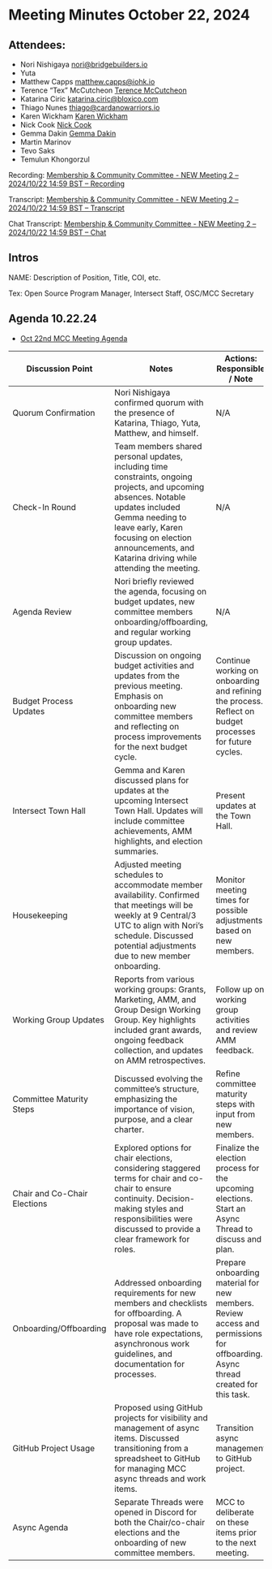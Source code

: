# Meeting Minutes October 22, 2024

## Attendees:&#x20;

* Nori Nishigaya [nori@bridgebuilders.io](mailto:nori@bridgebuilders.io)
* Yuta
* Matthew Capps [matthew.capps@iohk.io](mailto:matthew.capps@iohk.io)
* Terence “Tex” McCutcheon [Terence McCutcheon](mailto:terence.mccutcheon@intersectmbo.org)
* Katarina Ciric [katarina.ciric@bloxico.com](mailto:katarina.ciric@bloxico.com)
* Thiago Nunes [thiago@cardanowarriors.io](mailto:thiago@cardanowarriors.io)
* Karen Wickham [Karen Wickham](mailto:karen.wickham@intersectmbo.org)
* Nick Cook [Nick Cook](mailto:nick.cook@intersectmbo.org)
* Gemma Dakin [Gemma Dakin](mailto:gemma.dakin@intersectmbo.org)
* Martin Marinov
* Tevo Saks
* Temulun Khongorzul

Recording: [Membership & Community Committee - NEW Meeting 2 – 2024/10/22 14:59 BST – Recording](https://drive.google.com/file/d/1V9pA9pArGOVp3JuaTEHos7Z1FXrMHltI/view?usp=sharing)&#x20;

Transcript: [Membership & Community Committee - NEW Meeting 2 – 2024/10/22 14:59 BST – Transcript](https://docs.google.com/document/d/12n3YyThjDqkkivABS9-7DV6uKeHyVawDVJp7nXh68hs/edit?usp=sharing)

Chat Transcript: [Membership & Community Committee - NEW Meeting 2 – 2024/10/22 14:59 BST – Chat](https://drive.google.com/file/d/1Ouwr7jsNMMCGFh6kTKFLAvDDn1\_qL0cL/view?usp=sharing)

## Intros

NAME: Description of Position, Title, COI, etc.&#x20;

Tex: Open Source Program Manager, Intersect Staff, OSC/MCC Secretary

## Agenda 10.22.24

* [Oct 22nd MCC Meeting Agenda](https://docs.google.com/document/d/17sOJx9Wpk3iFcVZJqDQpqAglYMcQTuGsJTzrtHrEva8/edit?usp=sharing)

| Discussion Point             | Notes                                                                                                                                                                                                                                                         | Actions: Responsible / Note                                                                                                     |
| ---------------------------- | ------------------------------------------------------------------------------------------------------------------------------------------------------------------------------------------------------------------------------------------------------------- | ------------------------------------------------------------------------------------------------------------------------------- |
| Quorum Confirmation          | Nori Nishigaya confirmed quorum with the presence of Katarina, Thiago, Yuta, Matthew, and himself.                                                                                                                                                            | N/A                                                                                                                             |
| Check-In Round               | Team members shared personal updates, including time constraints, ongoing projects, and upcoming absences. Notable updates included Gemma needing to leave early, Karen focusing on election announcements, and Katarina driving while attending the meeting. | N/A                                                                                                                             |
| Agenda Review                | Nori briefly reviewed the agenda, focusing on budget updates, new committee members onboarding/offboarding, and regular working group updates.                                                                                                                | N/A                                                                                                                             |
| Budget Process Updates       | Discussion on ongoing budget activities and updates from the previous meeting. Emphasis on onboarding new committee members and reflecting on process improvements for the next budget cycle.                                                                 | Continue working on onboarding and refining the process. Reflect on budget processes for future cycles.                         |
| Intersect Town Hall          | Gemma and Karen discussed plans for updates at the upcoming Intersect Town Hall. Updates will include committee achievements, AMM highlights, and election summaries.                                                                                         | Present updates at the Town Hall.                                                                                               |
| Housekeeping                 | Adjusted meeting schedules to accommodate member availability. Confirmed that meetings will be weekly at 9 Central/3 UTC to align with Nori’s schedule. Discussed potential adjustments due to new member onboarding.                                         | Monitor meeting times for possible adjustments based on new members.                                                            |
| Working Group Updates        | Reports from various working groups: Grants, Marketing, AMM, and Group Design Working Group. Key highlights included grant awards, ongoing feedback collection, and updates on AMM retrospectives.                                                            | Follow up on working group activities and review AMM feedback.                                                                  |
| Committee Maturity Steps     | Discussed evolving the committee’s structure, emphasizing the importance of vision, purpose, and a clear charter.                                                                                                                                             | Refine committee maturity steps with input from new members.                                                                    |
| Chair and Co-Chair Elections | Explored options for chair elections, considering staggered terms for chair and co-chair to ensure continuity. Decision-making styles and responsibilities were discussed to provide a clear framework for roles.                                             | Finalize the election process for the upcoming elections. Start an Async Thread to discuss and plan.                            |
| Onboarding/Offboarding       | Addressed onboarding requirements for new members and checklists for offboarding. A proposal was made to have role expectations, asynchronous work guidelines, and documentation for processes.                                                               | Prepare onboarding material for new members. Review access and permissions for offboarding. Async thread created for this task. |
| GitHub Project Usage         | Proposed using GitHub projects for visibility and management of async items. Discussed transitioning from a spreadsheet to GitHub for managing MCC async threads and work items.                                                                              | Transition async management to GitHub project.                                                                                  |
| Async Agenda                 | Separate Threads were opened in Discord for both the Chair/co-chair elections and the onboarding of new committee members.                                                                                                                                    | MCC to deliberate on these items prior to the next meeting.                                                                     |
